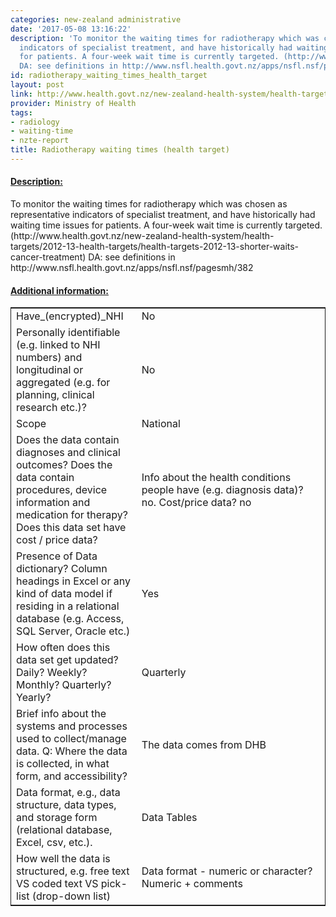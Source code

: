 ```yaml
---
categories: new-zealand administrative
date: '2017-05-08 13:16:22'
description: 'To monitor the waiting times for radiotherapy which was chosen as representative
  indicators of specialist treatment, and have historically had waiting time issues
  for patients. A four-week wait time is currently targeted. (http://www.health.govt.nz/new-zealand-health-system/health-targets/2012-13-health-targets/health-targets-2012-13-shorter-waits-cancer-treatment)
  DA: see definitions in http://www.nsfl.health.govt.nz/apps/nsfl.nsf/pagesmh/382'
id: radiotherapy_waiting_times_health_target
layout: post
link: http://www.health.govt.nz/new-zealand-health-system/health-targets/about-health-targets/health-targets-faster-cancer-treatment
provider: Ministry of Health
tags:
- radiology
- waiting-time
- nzte-report
title: Radiotherapy waiting times (health target)
---
```



 <h4> <u>Description:</u> </h4>
To monitor the waiting times for radiotherapy which was chosen as representative indicators of specialist treatment, and have historically had waiting time issues for patients. A four-week wait time is currently targeted. (http://www.health.govt.nz/new-zealand-health-system/health-targets/2012-13-health-targets/health-targets-2012-13-shorter-waits-cancer-treatment) DA: see definitions in http://www.nsfl.health.govt.nz/apps/nsfl.nsf/pagesmh/382
 <h4> <u>Additional information:</u> </h4>
 <table style="border: 1px solid">
 <tr> <td width="40%">Have_(encrypted)_NHI</td> <td>No</td> </tr>
 <tr> <td width="40%">Personally identifiable (e.g. linked to NHI numbers) and longitudinal or aggregated (e.g. for planning, clinical research etc.)?</td> <td>No</td> </tr>
 <tr> <td width="40%">Scope</td> <td>National</td> </tr>
 <tr> <td width="40%">Does the data contain diagnoses and clinical outcomes?
Does the data contain procedures, device information and medication for therapy?
Does this data set have cost / price data?</td> <td>Info about the health conditions people have (e.g. diagnosis data)? no. Cost/price data? no</td> </tr>
 <tr> <td width="40%">Presence of Data dictionary? Column headings in Excel or any kind of data model if residing in a relational database (e.g. Access, SQL Server, Oracle etc.) </td> <td>Yes</td> </tr>
 <tr> <td width="40%">How often does this data set get updated? Daily? Weekly? Monthly? Quarterly? Yearly?</td> <td>Quarterly</td> </tr>
 <tr> <td width="40%">Brief info about the systems and processes used to collect/manage data. Q: Where the data is collected, in what form, and accessibility?</td> <td>The data comes from DHB</td> </tr>
 <tr> <td width="40%">Data format, e.g., data structure, data types, and storage form (relational database, Excel, csv, etc.).</td> <td>Data Tables</td> </tr>
 <tr> <td width="40%">How well the data is structured, e.g. free text VS coded text VS pick-list (drop-down list)</td> <td>Data format - numeric or character? Numeric + comments</td> </tr>
 </table>